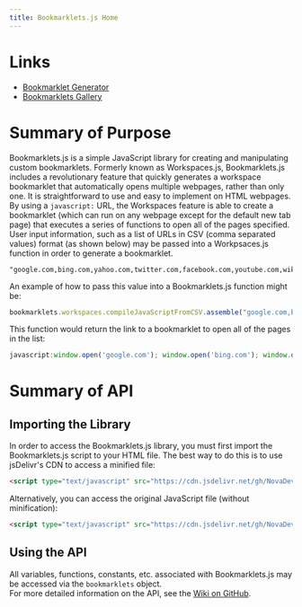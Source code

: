 ```yaml
---
title: Bookmarklets.js Home
---
```

# Links
- [Bookmarklet Generator](/Tools/BookmarkletGenerator)
- [Bookmarklets Gallery](/Tools/BookmarkletsGallery)

# Summary of Purpose
Bookmarklets.js is a simple JavaScript library for creating and manipulating custom bookmarklets. Formerly known as Workspaces.js, Bookmarklets.js includes a revolutionary feature that quickly generates a workspace bookmarklet that automatically opens multiple webpages, rather than only one. It is straightforward to use and easy to implement on HTML webpages.  
By using a `javascript:` URL, the Workspaces feature is able to create a bookmarklet (which can run on any webpage except for the default new tab page) that executes a series of functions to open all of the pages specified. User input information, such as a list of URLs in CSV (comma separated values) format (as shown below) may be passed into a Workpsaces.js function in order to generate a bookmarklet.
```text
"google.com,bing.com,yahoo.com,twitter.com,facebook.com,youtube.com,wikipedia.org"
```
An example of how to pass this value into a Bookmarklets.js function might be:
```javascript
bookmarklets.workspaces.compileJavaScriptFromCSV.assemble("google.com,bing.com,yahoo.com,twitter.com,facebook.com,youtube.com,wikipedia.org");
```
This function would return the link to a bookmarklet to open all of the pages in the list:
```javascript
javascript:window.open('google.com'); window.open('bing.com'); window.open('yahoo.com'); window.open('twitter.com'); window.open('facebook.com'); window.open('youtube.com'); window.open('wikipedia.org');
```
# Summary of API
## Importing the Library
In order to access the Bookmarklets.js library, you must first import the Bookmarklets.js script to your HTML file. The best way to do this is to use jsDelivr's CDN to access a minified file:
```html
<script type="text/javascript" src="https://cdn.jsdelivr.net/gh/NovaDevelopment/bookmarklets.js@[Insert Bookmakrlets.js Version Here]/Scripts/bookmarklets.min.js"></script>
```
Alternatively, you can access the original JavaScript file (without minification):
```html
<script type="text/javascript" src="https://cdn.jsdelivr.net/gh/NovaDevelopment/bookmarklets.js@[Insert Bookmakrlets.js Version Here]/Scripts/bookmarklets.js"></script>
```
## Using the API
All variables, functions, constants, etc. associated with Bookmarklets.js may be accessed via the `bookmarklets` object.  
For more detailed information on the API, see the [Wiki on GitHub](https://github.com/NovaDevelopment/bookmarklets.js/wiki).